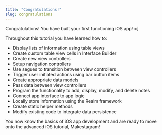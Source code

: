 ```yaml
---
title: "Congratulations!"
slug: congratulations
---
```


Congratulations! You have built your first functioning iOS app! =]

Throughout this tutorial you have learned how to:

* Display lists of information using table views
* Create custom table view cells in Interface Builder
* Create new view controllers
* Setup navigation controllers
* Use segues to transition between view controllers
* Trigger user initiated actions using bar button items
* Create appropriate data models
* Pass data between view controllers
* Program the functionality to add, display, modify, and delete notes
* Connect app interface to app logic
* Locally store information using the Realm framework
* Create static helper methods
* Modify existing code to integrate data persistence

You now know the basics of iOS app development and are ready to move onto the advanced iOS tutorial, Makestagram!
